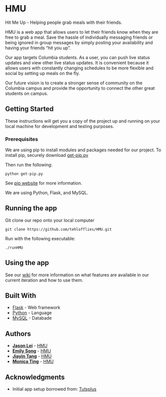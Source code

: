 # HMU 
Hit Me Up - Helping people grab meals with their friends.

HMU is a web app that allows users to let their friends know when they are free to grab a meal. Save the hassle of individually messaging friends or being ignored in group messages by simply posting your availability and having your friends “hit you up”.

Our app targets Columbia students. As a user, you can push live status updates and view other live status updates. It is convenient because it allows users with constantly changing schedules to be more flexible and social by setting up meals on the fly.

Our future vision is to create a stronger sense of community on the Columbia campus and provide the opportunity to connect the other great students on campus.

## Getting Started

These instructions will get you a copy of the project up and running on your local machine for development and testing purposes.

### Prerequisites

We are using pip to install modules and packages needed for our project. To install pip, securely download [get-pip.py](https://bootstrap.pypa.io/get-pip.py)

Then run the following:

```
python get-pip.py
```

See [pip website](https://pip.pypa.io/en/stable/installing/) for more information.

We are using Python, Flask, and MySQL.

## Running the app

Git clone our repo onto your local computer

```
git clone https://github.com/tehlofflies/HMU.git
```
Run with the following executable:

```
./runHMU
```

## Using the app

See our [wiki](https://github.com/tehlofflies/HMU/wiki) for more information on what features are available in our current iteration and how to use them.

## Built With

* [Flask](http://flask.pocoo.org/) - Web framework
* [Python](https://www.python.org/) - Language
* [MySQL](https://www.mysql.com/) - Databade

## Authors

* [**Jason Lei**](https://github.com/jason-lei) - [HMU](https://github.com/HMU)
* [**Emily Song**](http://github.com/emilysong) - [HMU](https://github.com/HMU)
* [**Jiayin Tang**](http://github.com/tehlofflies) - [HMU](https://github.com/HMU)
* [**Monica Ting**](http://github.com/monicating) - [HMU](https://github.com/HMU)

## Acknowledgments

* Initial app setup borrowed from: [Tutsplus](https://code.tutsplus.com/tutorials/creating-a-web-app-from-scratch-using-python-flask-and-mysql--cms-22972)
